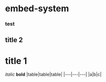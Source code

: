 # embed-system
### test
## title 2
# title 1
*italic*
**bold**
|table|table|table|
|*---*|*---*|*---*|
|a|b|c|

